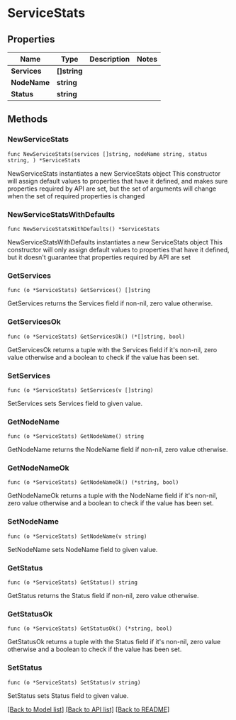 # ServiceStats

## Properties

Name | Type | Description | Notes
------------ | ------------- | ------------- | -------------
**Services** | **[]string** |  | 
**NodeName** | **string** |  | 
**Status** | **string** |  | 

## Methods

### NewServiceStats

`func NewServiceStats(services []string, nodeName string, status string, ) *ServiceStats`

NewServiceStats instantiates a new ServiceStats object
This constructor will assign default values to properties that have it defined,
and makes sure properties required by API are set, but the set of arguments
will change when the set of required properties is changed

### NewServiceStatsWithDefaults

`func NewServiceStatsWithDefaults() *ServiceStats`

NewServiceStatsWithDefaults instantiates a new ServiceStats object
This constructor will only assign default values to properties that have it defined,
but it doesn't guarantee that properties required by API are set

### GetServices

`func (o *ServiceStats) GetServices() []string`

GetServices returns the Services field if non-nil, zero value otherwise.

### GetServicesOk

`func (o *ServiceStats) GetServicesOk() (*[]string, bool)`

GetServicesOk returns a tuple with the Services field if it's non-nil, zero value otherwise
and a boolean to check if the value has been set.

### SetServices

`func (o *ServiceStats) SetServices(v []string)`

SetServices sets Services field to given value.


### GetNodeName

`func (o *ServiceStats) GetNodeName() string`

GetNodeName returns the NodeName field if non-nil, zero value otherwise.

### GetNodeNameOk

`func (o *ServiceStats) GetNodeNameOk() (*string, bool)`

GetNodeNameOk returns a tuple with the NodeName field if it's non-nil, zero value otherwise
and a boolean to check if the value has been set.

### SetNodeName

`func (o *ServiceStats) SetNodeName(v string)`

SetNodeName sets NodeName field to given value.


### GetStatus

`func (o *ServiceStats) GetStatus() string`

GetStatus returns the Status field if non-nil, zero value otherwise.

### GetStatusOk

`func (o *ServiceStats) GetStatusOk() (*string, bool)`

GetStatusOk returns a tuple with the Status field if it's non-nil, zero value otherwise
and a boolean to check if the value has been set.

### SetStatus

`func (o *ServiceStats) SetStatus(v string)`

SetStatus sets Status field to given value.



[[Back to Model list]](../README.md#documentation-for-models) [[Back to API list]](../README.md#documentation-for-api-endpoints) [[Back to README]](../README.md)


